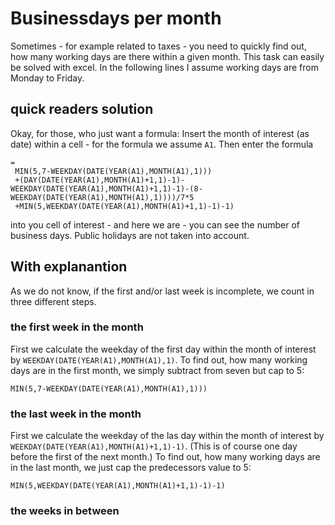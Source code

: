 # Businessdays per month

Sometimes - for example related to taxes - you need to quickly find out, how many working days are there within a given month.
This task can easily be solved with excel. In the following lines I assume working days are from Monday to Friday.

## quick readers solution

Okay, for those, who just want a formula: Insert the month of interest (as date) within a cell - for the formula we assume `A1`.
Then enter the formula

```excel
=
 MIN(5,7-WEEKDAY(DATE(YEAR(A1),MONTH(A1),1)))
 +(DAY(DATE(YEAR(A1),MONTH(A1)+1,1)-1)-WEEKDAY(DATE(YEAR(A1),MONTH(A1)+1,1)-1)-(8-WEEKDAY(DATE(YEAR(A1),MONTH(A1),1))))/7*5
 +MIN(5,WEEKDAY(DATE(YEAR(A1),MONTH(A1)+1,1)-1)-1)
```

into you cell of interest - and here we are - you can see the number of business days. Public holidays are not taken into account.

## With explanantion

As we do not know, if the first and/or last week is incomplete, we count in three different steps.

### the first week in the month

First we calculate the weekday of the first day within the month of interest by `WEEKDAY(DATE(YEAR(A1),MONTH(A1),1)`.
To find out, how many working days are in the first month, we simply subtract from seven but cap to 5:

```excel
MIN(5,7-WEEKDAY(DATE(YEAR(A1),MONTH(A1),1)))
```

### the last week in the month

First we calculate the weekday of the las day within the month of interest by `WEEKDAY(DATE(YEAR(A1),MONTH(A1)+1,1)-1)`. (This is of course one day before the first of the next month.)
To find out, how many working days are in the last month, we just cap the predecessors value to 5:

```excel
MIN(5,WEEKDAY(DATE(YEAR(A1),MONTH(A1)+1,1)-1)-1)
```

### the weeks in between
